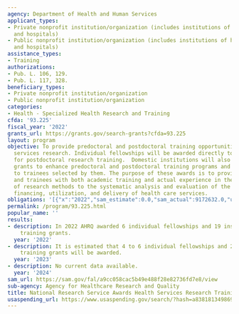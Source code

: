 ```yaml
---
agency: Department of Health and Human Services
applicant_types:
- Private nonprofit institution/organization (includes institutions of higher education
  and hospitals)
- Public nonprofit institution/organization (includes institutions of higher education
  and hospitals)
assistance_types:
- Training
authorizations:
- Pub. L. 106, 129.
- Pub. L. 117, 328.
beneficiary_types:
- Private nonprofit institution/organization
- Public nonprofit institution/organization
categories:
- Health - Specialized Health Research and Training
cfda: '93.225'
fiscal_year: '2022'
grants_url: https://grants.gov/search-grants?cfda=93.225
layout: program
objective: To provide predoctoral and postdoctoral training opportunities in health
  services research. Individual fellowships will be awarded directly to applicants
  for postdoctoral research training.  Domestic institutions will also be awarded
  grants to enhance predoctoral and postdoctoral training programs and provide support
  to trainees selected by them. The purpose of these awards is to provide fellows
  and trainees with both academic training and actual experience in the application
  of research methods to the systematic analysis and evaluation of the organization,
  financing, utilization, and delivery of health care services.
obligations: '[{"x":"2022","sam_estimate":0.0,"sam_actual":9172632.0,"usa_spending_actual":9161229.7},{"x":"2023","sam_estimate":10291154.0,"sam_actual":0.0,"usa_spending_actual":9803805.67},{"x":"2024","sam_estimate":10291154.0,"sam_actual":0.0,"usa_spending_actual":-9804.89}]'
permalink: /program/93.225.html
popular_name: ''
results:
- description: In 2022 AHRQ awarded 6 individual fellowships and 19 institutional
    training grants.
  year: '2022'
- description: It is estimated that 4 to 6 individual fellowships and 20 institutional
    training grants will be awarded.
  year: '2023'
- description: No current data available.
  year: '2024'
sam_url: https://sam.gov/fal/a9cc058cac5b49e488f28e82736fd7e8/view
sub-agency: Agency for Healthcare Research and Quality
title: National Research Service Awards Health Services Research Training
usaspending_url: https://www.usaspending.gov/search/?hash=a838181349869c1e6c713bc64d31f4d0
---
```

